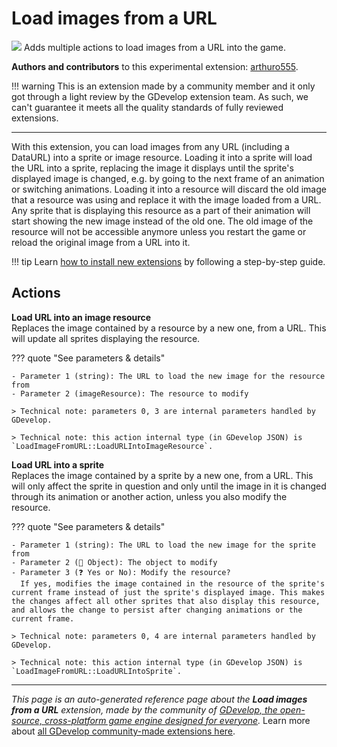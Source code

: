 # Load images from a URL

<img src="https://resources.gdevelop-app.com/assets/Icons/file-download.svg" class="extension-icon"></img>
Adds multiple actions to load images from a URL into the game.

**Authors and contributors** to this experimental extension: [arthuro555](https://gd.games/arthuro555).

!!! warning
    This is an extension made by a community member and it only got through a
    light review by the GDevelop extension team. As such, we can't guarantee it
    meets all the quality standards of fully reviewed extensions.

---

With this extension, you can load images from any URL (including a DataURL) into a sprite or image resource.
Loading it into a sprite will load the URL into a sprite, replacing the image it displays until the sprite's displayed image is changed, e.g. by going to the next frame of an animation or switching animations.
Loading it into a resource will discard the old image that a resource was using and replace it with the image loaded from a URL. Any sprite that is displaying this resource as a part of their animation will start showing the new image instead of the  old one. The old image of the resource will not be accessible anymore unless you restart the game or reload the original image from a URL into it.

!!! tip
    Learn [how to install new extensions](/gdevelop5/extensions/search) by following a step-by-step guide.

## Actions

**Load URL into an image resource**  
Replaces the image contained by a resource by a new one, from a URL. This will update all sprites displaying the resource.

??? quote "See parameters & details"

    - Parameter 1 (string): The URL to load the new image for the resource from
    - Parameter 2 (imageResource): The resource to modify

    > Technical note: parameters 0, 3 are internal parameters handled by GDevelop.

    > Technical note: this action internal type (in GDevelop JSON) is `LoadImageFromURL::LoadURLIntoImageResource`.

**Load URL into a sprite**  
Replaces the image contained by a sprite by a new one, from a URL. This will only affect the sprite in question and only until the image in it is changed through its animation or another action, unless you also modify the resource.

??? quote "See parameters & details"

    - Parameter 1 (string): The URL to load the new image for the sprite from
    - Parameter 2 (👾 Object): The object to modify
    - Parameter 3 (❓ Yes or No): Modify the resource?
      If yes, modifies the image contained in the resource of the sprite's current frame instead of just the sprite's displayed image. This makes the changes affect all other sprites that also display this resource, and allows the change to persist after changing animations or the current frame.

    > Technical note: parameters 0, 4 are internal parameters handled by GDevelop.

    > Technical note: this action internal type (in GDevelop JSON) is `LoadImageFromURL::LoadURLIntoSprite`.




---

*This page is an auto-generated reference page about the **Load images from a URL** extension, made by the community of [GDevelop, the open-source, cross-platform game engine designed for everyone](https://gdevelop.io/).* Learn more about [all GDevelop community-made extensions here](/gdevelop5/extensions).
